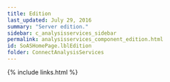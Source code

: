 ```yaml
---
title: Edition
last_updated: July 29, 2016
summary: "Server edition."
sidebar: c_analysisservices_sidebar
permalink: analysisservices_component_edition.html
id: SoASHomePage.lblEdition
folder: ConnectAnalysisServices
---
```





{% include links.html %}
﻿﻿﻿﻿
